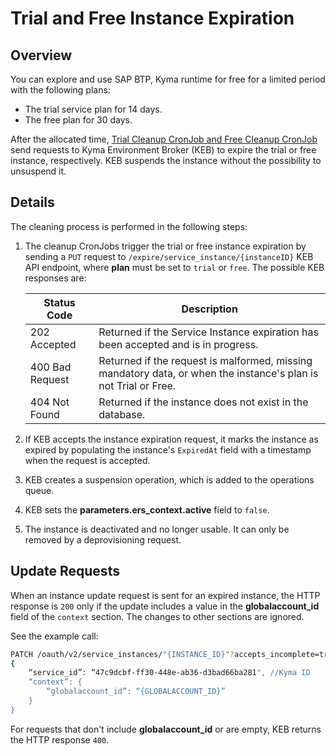 # Trial and Free Instance Expiration

## Overview

You can explore and use SAP BTP, Kyma runtime for free for a limited period with the following plans:

* The trial service plan for 14 days.
* The free plan for 30 days.

After the allocated time, [Trial Cleanup CronJob and Free Cleanup CronJob](06-40-trial-free-cleanup-cronjobs.md) send requests to Kyma Environment Broker (KEB) to expire the trial or free instance, respectively. KEB suspends the instance without the possibility to unsuspend it.

## Details

The cleaning process is performed in the following steps:

1. The cleanup CronJobs trigger the trial or free instance expiration by sending a `PUT` request to `/expire/service_instance/{instanceID}` KEB API endpoint, where **plan** must be set to `trial` or `free`. The possible KEB responses are:

	| Status Code | Description                                                                                             |
	| --- |---------------------------------------------------------------------------------------------------------|
	| 202 Accepted | Returned if the Service Instance expiration has been accepted and is in progress.                       |
	| 400 Bad Request | Returned if the request is malformed, missing mandatory data, or when the instance's plan is not Trial or Free. |
	| 404 Not Found | Returned if the instance does not exist in the database.                                                    |

2. If KEB accepts the instance expiration request, it marks the instance as expired by populating the instance's `ExpiredAt` field with a timestamp when the request is accepted.
3. KEB creates a suspension operation, which is added to the operations queue.
4. KEB sets the **parameters.ers_context.active** field to `false`.
5. The instance is deactivated and no longer usable. It can only be removed by a deprovisioning request.

## Update Requests

When an instance update request is sent for an expired instance, the HTTP response is `200` only if the update includes a value in the **globalaccount_id** field of the `context` section.
The changes to other sections are ignored.

See the example call:

```bash
PATCH /oauth/v2/service_instances/"{INSTANCE_ID}"?accepts_incomplete=true
{
	“service_id”: “47c9dcbf-ff30-448e-ab36-d3bad66ba281", //Kyma ID
	“context”: {
		“globalaccount_id”: “{GLOBALACCOUNT_ID}”
	}
}
```

For requests that don't include **globalaccount_id** or are empty, KEB returns the HTTP response `400`.
